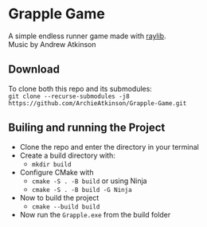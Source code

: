 # Grapple Game

A simple endless runner game made with [raylib](https://www.raylib.com/).   
Music by Andrew Atkinson

## Download
To clone both this repo and its submodules:  
`git clone --recurse-submodules -j8 https://github.com/ArchieAtkinson/Grapple-Game.git`

## Builing and running the Project

- Clone the repo and enter the directory in your terminal    
- Create a build directory with:
    - `mkdir build`    
- Configure CMake with 
    - `cmake -S . -B build` or using Ninja
    - `cmake -S . -B build -G Ninja`  
- Now to build the project 
    - `cmake --build build`    
- Now run the `Grapple.exe` from the build folder

